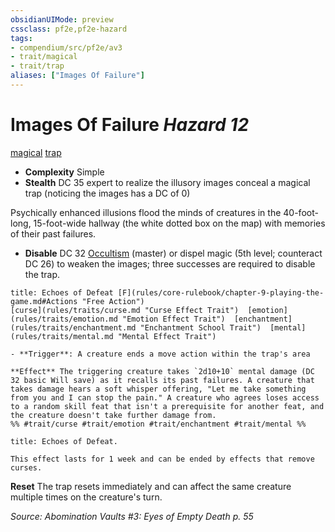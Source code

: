```yaml
---
obsidianUIMode: preview
cssclass: pf2e,pf2e-hazard
tags:
- compendium/src/pf2e/av3
- trait/magical
- trait/trap
aliases: ["Images Of Failure"]
---
```

# Images Of Failure *Hazard 12*  
[magical](rules/traits/magical.md "Magical Item Trait")  [trap](rules/traits/trap.md "Trap Hazard Trait")  

- **Complexity** Simple
- **Stealth** DC 35 expert to realize the illusory images conceal a magical trap (noticing the images has a DC of 0)  

Psychically enhanced illusions flood the minds of creatures in the 40-foot-long, 15-foot-wide hallway (the white dotted box on the map) with memories of their past failures.

- **Disable** DC 32 [Occultism](compendium/skills.md#Occultism) (master) or dispel magic (5th level; counteract DC 26) to weaken the images; three successes are required to disable the trap.  
     
```ad-embed-ability
title: Echoes of Defeat [F](rules/core-rulebook/chapter-9-playing-the-game.md#Actions "Free Action")
[curse](rules/traits/curse.md "Curse Effect Trait")  [emotion](rules/traits/emotion.md "Emotion Effect Trait")  [enchantment](rules/traits/enchantment.md "Enchantment School Trait")  [mental](rules/traits/mental.md "Mental Effect Trait")  

- **Trigger**: A creature ends a move action within the trap's area

**Effect** The triggering creature takes `2d10+10` mental damage (DC 32 basic Will save) as it recalls its past failures. A creature that takes damage hears a soft whisper offering, "Let me take something from you and I can stop the pain." A creature who agrees loses access to a random skill feat that isn't a prerequisite for another feat, and the creature doesn't take further damage from.  
%% #trait/curse #trait/emotion #trait/enchantment #trait/mental %%
```
```ad-embed-ability
title: Echoes of Defeat.

This effect lasts for 1 week and can be ended by effects that remove curses.
```

**Reset** The trap resets immediately and can affect the same creature multiple times on the creature's turn.  

*Source: Abomination Vaults #3: Eyes of Empty Death p. 55*